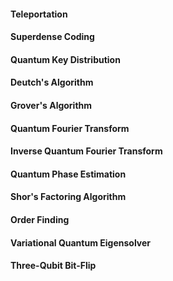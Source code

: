 #### Teleportation

#### Superdense Coding

#### Quantum Key Distribution

#### Deutch's Algorithm


#### Grover's Algorithm

#### Quantum Fourier Transform

#### Inverse Quantum Fourier Transform

#### Quantum Phase Estimation

#### Shor's Factoring Algorithm

#### Order Finding

#### Variational Quantum Eigensolver

#### Three-Qubit Bit-Flip 